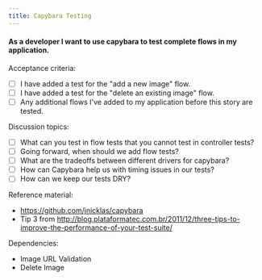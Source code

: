 ```yaml
---
title: Capybara Testing
---
```


#### As a developer I want to use capybara to test complete flows in my application.

Acceptance criteria:
- [ ] I have added a test for the "add a new image" flow.
- [ ] I have added a test for the "delete an existing image" flow.
- [ ] Any additional flows I've added to my application before this story are
  tested.

Discussion topics:
- [ ] What can you test in flow tests that you cannot test in controller tests?
- [ ] Going forward, when should we add flow tests?
- [ ] What are the tradeoffs between different drivers for capybara?
- [ ] How can Capybara help us with timing issues in our tests?
- [ ] How can we keep our tests DRY?

Reference material:
- https://github.com/jnicklas/capybara
- Tip 3 from http://blog.plataformatec.com.br/2011/12/three-tips-to-improve-the-performance-of-your-test-suite/

Dependencies:
- Image URL Validation
- Delete Image
